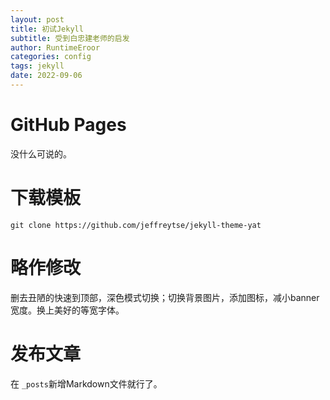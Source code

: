 ```yaml
---
layout: post
title: 初试Jekyll
subtitle: 受到白忠建老师的启发
author: RuntimeEroor
categories: config
tags: jekyll
date: 2022-09-06
---
```

# GitHub Pages

没什么可说的。

# 下载模板

`git clone https://github.com/jeffreytse/jekyll-theme-yat`

# 略作修改

删去丑陋的快速到顶部，深色模式切换；切换背景图片，添加图标，减小banner宽度。换上美好的等宽字体。

# 发布文章

在 `_posts`新增Markdown文件就行了。
